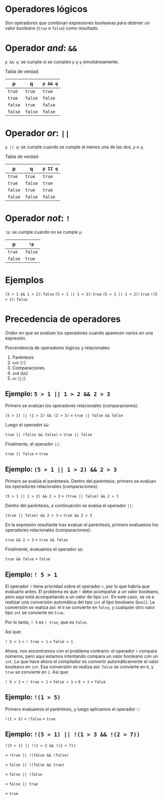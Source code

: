 # Operadores lógicos

Son operadores que combinan expresiones booleanas para obtener un valor booleano (`true` o `false`) como resultado.


# Operador *and*: `&&`

`p && q`: se cumple si se cumplen `p` y `q` simultáneamente.

Tabla de verdad:

| p       | q       | `p && q` |
|------- |------- |-------- |
| `true`  | `true`  | `true`   |
| `true`  | `false` | `false`  |
| `false` | `true`  | `false`  |
| `false` | `false` | `false`  |


# Operador *or*: `||`

`p || q`: se cumple cuando se cumple al menos una de las dos, `p` o `q`.

Tabla de verdad:

| p       | q       | `p II q` |
|------- |------- |-------- |
| `true`  | `true`  | `true`   |
| `true`  | `false` | `true`   |
| `false` | `true`  | `true`   |
| `false` | `false` | `false`  |


# Operador *not*: `!`

`!p`: se cumple cuando no se cumple `p`.

| p       | `!p`    |
|------- |------- |
| `true`  | `false` |
| `false` | `true`  |


# Ejemplos

`(5 > 1 && 1 > 2)`: `false` `(5 > 1 || 1 > 2)`: `true` `(5 > 1 || 1 < 2)`: `true` `!(5 > 1)`: `false`


# Precedencia de operadores

Orden en que se evalúan los operadores cuando aparecen varios en una expresión.

Precendencia de operadores lógicos y relacionales:

1.  Paréntesis
2.  `not` (`!`)
3.  Comparaciones
4.  `and` (`&&`)
5.  `or` (`||`)


## Ejemplo: `5 > 1 || 1 > 2 && 2 > 3`

Primero se evalúan los operadores relacionales (comparaciones):

`(5 > 1) || (1 > 2) && (2 > 3)` = `true || false && false`

Luego el operador `&&`:

`true || (false && false)` = `true || false`

Finalmente, el operador `||`:

`true || false` = `true`


## Ejemplo: `(5 > 1 || 1 > 2) && 2 > 3`

Primero se evalúa el paréntesis. Dentro del paréntesis, primero se evalúan los operadores relacionales (comparaciones):

`(5 > 1 || 1 > 2) && 2 > 3` = `(true || false) && 2 > 3`

Dentro del paréntesis, a continuación se evalúa el operador `||`:

`(true || false) && 2 > 3` = `true && 2 > 3`

En la expresión resultante tras evaluar el paréntesis, primero evaluamos los operadores relacionales (comparaciones):

`true && 2 > 3` = `true && false`

Finalmente, evaluamos el operador `&&`:

`true && false` = `false`


## Ejemplo: `! 5 > 1`

El operador `!` tiene prioridad sobre el operador `>`, por lo que habría que evaluarlo antes. El problema es que `!` debe acompañar a un valor booleano, pero aquí está acompañando a un valor de tipo `int`. En este caso, se va a realizar una conversión automática del tipo `int` al tipo booleano (`bool`). La conversión se realiza así: el `0` se convierte en `false`, y cualquier otro valor tipo `int` se convierte en `true`.

Por lo tanto, `! 5` es `! true`, que es `false`.

Así que:

`! 5 > 1` = `! true > 1` = `false > 1`

Ahora, nos encontramos con el problema contrario: el operador `>` compara números, pero aquí estamos intentando compara un valor booleano con un `int`. Lo que hace ahora el compilador es convertir automáticamente el valor booleano en `int`. Esa conversión se realiza así: `false` se convierte en `0`, y `true` se convierte en `1`. Así que:

`! 5 > 1` = `! true > 1` = `false > 1` = `0 > 1` = `false`


## Ejemplo: `!(1 > 5)`

Primero evaluamos el paréntesis, y luego aplicamos el operador `!`:

`!(1 > 5)` = `!false` = `true`


## Ejemplo: `!(5 > 1) || !(1 > 3 && !(2 > 7))`

`!(5 > 1) || !(1 > 3 && !(2 > 7))`

= `!true || !(false && !false)`

= `false || !(false && true)`

= `false || !false`

= `false || true`

= `true`
